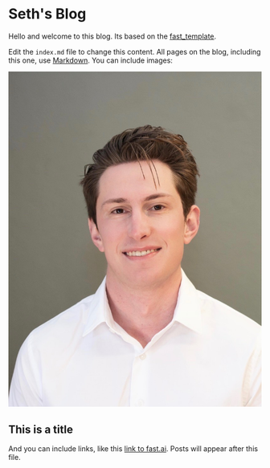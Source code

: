 # Seth's Blog
Hello and welcome to this blog. Its based on the [fast_template](https://github.com/fastai/fast_template).

Edit the `index.md` file to change this content. All pages on the blog, including this one, use [Markdown](https://guides.github.com/features/mastering-markdown/). You can include images:

![headshot](images/Headshot.JPG)


## This is a title

And you can include links, like this [link to fast.ai](https://www.fast.ai). Posts will appear after this file. 
